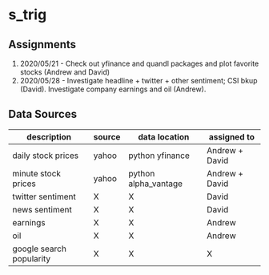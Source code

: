 # s_trig

## Assignments
1. 2020/05/21 - Check out yfinance and quandl packages and plot favorite stocks (Andrew and David)
2. 2020/05/28 - Investigate headline + twitter + other sentiment; CSI bkup (David). Investigate company earnings and oil (Andrew).

## Data Sources
description | source | data location | assigned to
------------|--------|---------------|------------
daily stock prices|yahoo|python yfinance|Andrew + David 
minute stock prices|yahoo|python alpha\_vantage|Andrew + David 
twitter sentiment|X|X|David
news sentiment|X|X|David
earnings|X|X|Andrew
oil|X|X|Andrew
google search popularity|X|X|X
